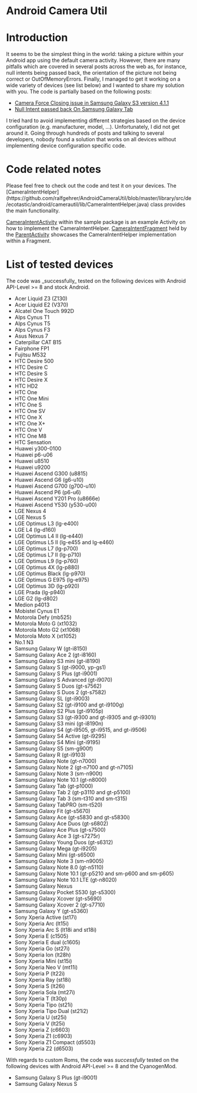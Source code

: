 Android Camera Util
===================

<h1>Introduction</h1>
It seems to be the simplest thing in the world: taking a picture within your Android app using the default camera activity. However, there are many pitfalls which are covered in several posts across the web as, for instance, null intents being passed back, the orientation of the picture not being correct or OutOfMemoryErrors. Finally, I managed to get it working on a wide variety of devices (see list below) and I wanted to share my solution with you. The code is partially based on the following posts:

* [Camera Force Closing issue in Samsung Galaxy S3 version 4.1.1](http://stackoverflow.com/questions/14495304/camera-force-closing-issue-in-samsung-galaxy-s3-version-4-1-1)
* [Null Intent passed back On Samsung Galaxy Tab](http://kevinpotgieter.wordpress.com/2011/03/30/null-intent-passed-back-on-samsung-galaxy-tab/)

I tried hard to avoid implementing different strategies based on the device configuration (e.g. manufacturer, model, ...). Unfortunately, I did not get around it. Going through hundreds of posts and talking to several developers, nobody found a solution that works on all devices without implementing device configuration specific code.

<h1>Code related notes</h1>
Please feel free to check out the code and test it on your devices. The [CameraIntentHelper](https://github.com/ralfgehrer/AndroidCameraUtil/blob/master/library/src/de/ecotastic/android/camerautil/lib/CameraIntentHelper.java) class provides the main functionality.

[CameraIntentActivity](https://github.com/ralfgehrer/AndroidCameraUtil/blob/master/sample/src/de/ecotastic/android/camerautil/sample/CameraIntentActivity.java) within the sample package is an example Activity on how to implement the CameraIntentHelper. [CameraIntentFragment](https://github.com/ralfgehrer/AndroidCameraUtil/blob/master/sample/src/de/ecotastic/android/camerautil/sample/CameraIntentFragment.java) held by the [ParentActivity](https://github.com/ralfgehrer/AndroidCameraUtil/blob/master/sample/src/de/ecotastic/android/camerautil/sample/ParentActivity.java) showcases the CameraIntentHelper implementation within a Fragment.


<h1>List of tested devices</h1>
The code was _successfully_ tested on the following devices with Android API-Level >= 8 and stock Android.

* Acer Liquid Z3 (Z130)
* Acer Liquid E2 (V370)
* Alcatel One Touch 992D
* Alps Cynus T1
* Alps Cynus T5
* Alps Cynus F3
* Asus Nexus 7
* Caterpillar CAT B15
* Fairphone FP1
* Fujitsu M532
* HTC Desire 500
* HTC Desire C
* HTC Desire S
* HTC Desire X
* HTC HD2
* HTC One
* HTC One Mini
* HTC One S
* HTC One SV
* HTC One X
* HTC One X+
* HTC One V
* HTC One M8
* HTC Sensation
* Huawei y300-0100
* Huawei p6-u06
* Huawei u8510
* Huawei u9200
* Huawei Ascend G300 (u8815)
* Huawei Ascend G6 (g6-u10)
* Huawei Ascend G700 (g700-u10)
* Huawei Ascend P6 (p6-u6)
* Huawei Ascend Y201 Pro (u8666e)
* Huawei Ascend Y530 (y530-u00)
* LGE Nexus 4
* LGE Nexus 5
* LGE Optimus L3 (lg-e400)
* LGE L4 (lg-d160)
* LGE Optimus L4 II (lg-e440)
* LGE Optimus L5 II (lg-e455 and lg-e460)
* LGE Optimus L7 (lg-p700)
* LGE Optimus L7 II (lg-p710)
* LGE Optimus L9 (lg-p760)
* LGE Optimus 4X (lg-p880)
* LGE Optimus Black (lg-p970)
* LGE Optimus G E975 (lg-e975)
* LGE Optimus 3D (lg-p920)
* LGE Prada (lg-p940)
* LGE G2 (lg-d802)
* Medion p4013
* Mobistel Cynus E1
* Motorola Defy (mb525)
* Motorola Moto G (xt1032)
* Motorola Moto G2 (xt1068)
* Motorola Moto X (xt1052)
* No.1 N3
* Samsung Galaxy W (gt-i8150)
* Samsung Galaxy Ace 2 (gt-i8160)
* Samsung Galaxy S3 mini (gt-i8190)
* Samsung Galaxy S (gt-i9000, yp-gs1)
* Samsung Galaxy S Plus (gt-i9001)
* Samsung Galaxy S Advanced (gt-i9070)
* Samsung Galaxy S Duos (gt-s7562)
* Samsung Galaxy S Duos 2 (gt-s7582)
* Samsung Galaxy SL (gt-i9003)
* Samsung Galaxy S2 (gt-i9100 and gt-i9100g)
* Samsung Galaxy S2 Plus (gt-i9105p)
* Samsung Galaxy S3 (gt-i9300 and gt-i9305 and gt-i9301i)
* Samsung Galaxy S3 mini (gt-i8190n)
* Samsung Galaxy S4 (gt-i9505, gt-i9515, and gt-i9506)
* Samsung Galaxy S4 Active (gt-i9295)
* Samsung Galaxy S4 Mini (gt-i9195)
* Samsung Galaxy S5 (sm-g900f)
* Samsung Galaxy R (gt-i9103)
* Samsung Galaxy Note (gt-n7000)
* Samsung Galaxy Note 2 (gt-n7100 and gt-n7105)
* Samsung Galaxy Note 3 (sm-n900t)
* Samsung Galaxy Note 10.1 (gt-n8000)
* Samsung Galaxy Tab (gt-p1000)
* Samsung Galaxy Tab 2 (gt-p3110 and gt-p5100)
* Samsung Galaxy Tab 3 (sm-t310 and sm-t315)
* Samsung Galaxy TabPRO (sm-t520)
* Samsung Galaxy Fit (gt-s5670)
* Samsung Galaxy Ace (gt-s5830 and gt-s5830i)
* Samsung Galaxy Ace Duos (gt-s6802)
* Samsung Galaxy Ace Plus (gt-s7500)
* Samsung Galaxy Ace 3 (gt-s7275r)
* Samsung Galaxy Young Duos (gt-s6312)
* Samsung Galaxy Mega (gt-i9205)
* Samsung Galaxy Mini (gt-s6500)
* Samsung Galaxy Note 3 (sm-n9005)
* Samsung Galaxy Note 8.0 (gt-n5110)
* Samsung Galaxy Note 10.1 (gt-p5210 and sm-p600 and sm-p605)
* Samsung Galaxy Note 10.1 LTE (gt-n8020)
* Samsung Galaxy Nexus
* Samsung Galaxy Pocket S530 (gt-s5300)
* Samsung Galaxy Xcover (gt-s5690)
* Samsung Galaxy Xcover 2 (gt-s7710)
* Samsung Galaxy Y (gt-s5360)
* Sony Xperia Active (st17i)
* Sony Xperia Arc (lt15i)
* Sony Xperia Arc S (lt18i and st18i)
* Sony Xperia E (c1505)
* Sony Xperia E dual (c1605)
* Sony Xperia Go (st27i)
* Sony Xperia Ion (lt28h)
* Sony Xperia Mini (st15i)
* Sony Xperia Neo V (mt11i)
* Sony Xperia P (lt22i)
* Sony Xperia Ray (st18i)
* Sony Xperia S (lt26i)
* Sony Xperia Sola (mt27i)
* Sony Xperia T (lt30p)
* Sony Xperia Tipo (st21i)
* Sony Xperia Tipo Dual (st21i2)
* Sony Xperia U (st25i)
* Sony Xperia V (lt25i)
* Sony Xperia Z (c6603)
* Sony Xperia Z1 (c6903)
* Sony Xperia Z1 Compact (d5503)
* Sony Xperia Z2 (d6503)


With regards to custom Roms, the code  was _successfully_ tested on the following devices with Android API-Level >= 8 and the CyanogenMod.

* Samsung Galaxy S Plus (gt-i9001)
* Samsung Galaxy Nexus S